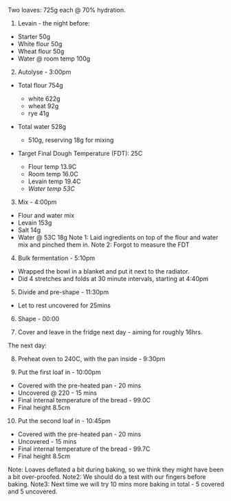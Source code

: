Two loaves: 725g each @ 70% hydration.

1. Levain - the night before:
  - Starter           50g
  - White flour       50g
  - Wheat flour       50g
  - Water @ room temp 100g

2. Autolyse - 3:00pm
  * Total flour 754g
    - white 622g
    - wheat  92g
    - rye    41g

  * Total water 528g     
    - 510g, reserving 18g for mixing

  * Target Final Dough Temperature (FDT): 25C
    - Flour temp  13.9C
    - Room temp   16.0C
    - Levain temp 19.4C
    - *Water temp 53C*

3. Mix - 4:00pm
  - Flour and water mix
  - Levain      153g
  - Salt         14g
  - Water @ 53C  18g
Note 1: Laid ingredients on top of the flour and water mix and pinched them in.
Note 2: Forgot to measure the FDT

4. Bulk fermentation - 5:10pm 
  - Wrapped the bowl in a blanket and put it next to the radiator.
  - Did 4 stretches and folds at 30 minute intervals, starting at 4:40pm

5. Divide and pre-shape - 11:30pm
  - Let to rest uncovered for 25mins

6. Shape - 00:00

7. Cover and leave in the fridge next day - aiming for roughly 16hrs.

The next day:

8. Preheat oven to 240C, with the pan inside - 9:30pm

9. Put the first loaf in - 10:00pm
  - Covered with the pre-heated pan - 20 mins
  - Uncovered @ 220 - 15 mins
  - Final internal temperature of the bread - 99.0C
  - Final height 8.5cm

10. Put the second loaf in - 10:45pm
  - Covered with the pre-heated pan - 20 mins
  - Uncovered - 15 mins
  - Final internal temperature of the bread - 99.7C
  - Final height 8.5cm

Note: Loaves deflated a bit during baking, so we think they might have been a bit over-proofed.
Note2: We should do a test with our fingers before baking.
Note3: Next time we will try 10 mins more baking in total - 5 covered and 5 uncovered.
